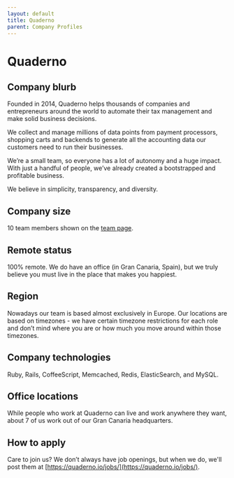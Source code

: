 ```yaml
---
layout: default
title: Quaderno
parent: Company Profiles
---
```


# Quaderno

## Company blurb

Founded in 2014, Quaderno helps thousands of companies and entrepreneurs around the world to automate their tax management and make solid business decisions.

We collect and manage millions of data points from payment processors, shopping carts and backends to generate all the accounting data our customers need to run their businesses.

We’re a small team, so everyone has a lot of autonomy and a huge impact. With just a handful of people, we’ve already created a bootstrapped and profitable business.

We believe in simplicity, transparency, and diversity.

## Company size

10 team members shown on the [team page](https://quaderno.io/about).

## Remote status

100% remote. We do have an office (in Gran Canaria, Spain), but we truly believe you must live in the place that makes you happiest.

## Region

Nowadays our team is based almost exclusively in Europe. Our locations are based on timezones - we have certain timezone restrictions for each role and don’t mind where you are or how much you move around within those timezones.

## Company technologies

Ruby, Rails, CoffeeScript, Memcached, Redis, ElasticSearch, and MySQL.

## Office locations

While people who work at Quaderno can live and work anywhere they want, about 7 of us work out of our Gran Canaria headquarters.

## How to apply

Care to join us? We don’t always have job openings, but when we do, we'll post them at [https://quaderno.io/jobs/](https://quaderno.io/jobs/).
